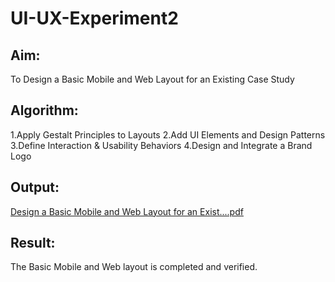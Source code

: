 # UI-UX-Experiment2
## Aim:
To Design a Basic Mobile and Web Layout for an Existing Case Study

## Algorithm:
1.Apply Gestalt Principles to Layouts 2.Add UI Elements and Design Patterns 3.Define Interaction & Usability Behaviors 4.Design and Integrate a Brand Logo
## Output:
[Design a Basic Mobile and Web Layout for an Exist....pdf](https://github.com/user-attachments/files/23227715/Design.a.Basic.Mobile.and.Web.Layout.for.an.Exist.pdf)

## Result:
The Basic Mobile and Web layout is completed and verified.
